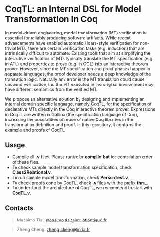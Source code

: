 CoqTL: an Internal DSL for Model Transformation in Coq
=======
In model-driven engineering, model transformation (MT) verification is essential for reliably producing software artifacts. While recent advancements have enabled automatic Hoare-style verification for non-trivial MTs, there are certain verification tasks (e.g. induction) that are intrinsically difficult to automate. Existing tools that aim at simplifying the interactive verification of MTs typically translate the MT specification (e.g. in ATL) and properties to prove (e.g. in OCL) into an interactive theorem prover. However, since the MT specification and proof phases happen in separate languages, the proof developer needs a deep knowledge of the translation logic. Naturally any error in the MT translation could cause unsound verification, i.e. the MT executed in the original environment may have different semantics from the verified MT.

We propose an alternative solution by designing and implementing an internal domain specific language, namely CoqTL, for the specification of declarative MTs directly in the Coq interactive theorem prover.  Expressions in CoqTL are written in Gallina (the specification language of Coq), increasing the possibilities of reuse of native Coq libraries in the transformation definition and proof. In this repository, it contains the example and proofs of CoqTL.

Usage
------
* Compile all **.v** files. Please run/refer **compile.bat** for compilation order of these files.
* To check sample model transformation specification, check **Class2Relational.v**.
* To run sample model transformation, check **PersonTest.v**.
* To check proofs done by CoqTL, check **.v** files with the prefix **thm_**.
* To understand the architecture of CoqTL, we recommend to start with **CoqTL.v**.

Contacts
------
> Massimo Tisi: massimo.tisi@imt-atlantique.fr

> Zheng Cheng: zheng.cheng@inria.fr